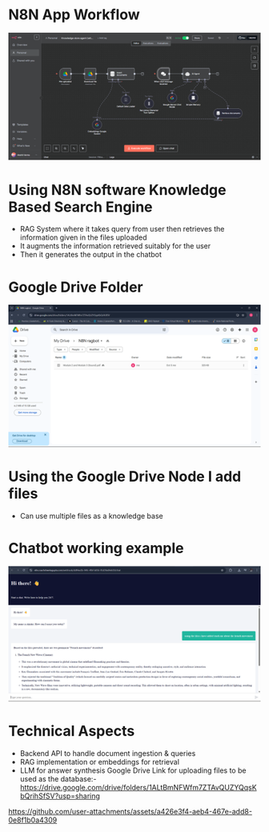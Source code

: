 # N8N App Workflow
![App Workflow](https://github.com/Akshit9150/Knowledge-bases-Search-Engine/blob/293142b5ed76b2c85267bc6c2c510494ee94fbfe/Screenshot%202025-10-15%20231908.png)

# Using N8N software Knowledge Based Search Engine 
- RAG System where it takes query from user then retrieves the information given in the files uploaded
- It augments the information retrieved suitably for the user
- Then it generates the output in the chatbot

# Google Drive Folder
![Google Drive Screenshot](https://github.com/Akshit9150/Knowledge-bases-Search-Engine/blob/293142b5ed76b2c85267bc6c2c510494ee94fbfe/Screenshot%202025-10-15%20231958.png)
# Using the Google Drive Node I add files 
- Can use multiple files as a knowledge base

# Chatbot working example
![Chatbot Working Screenshot](https://github.com/Akshit9150/Knowledge-bases-Search-Engine/blob/293142b5ed76b2c85267bc6c2c510494ee94fbfe/Screenshot%202025-10-15%20232242.png)

# Technical Aspects
- Backend API to handle document ingestion & queries
- RAG implementation or embeddings for retrieval
- LLM for answer synthesis
Google Drive Link for uploading files to be used as the database:- https://drive.google.com/drive/folders/1ALtBmNFWfm7ZTAvQUZYQqsKbQrihSfSV?usp=sharing




https://github.com/user-attachments/assets/a426e3f4-aeb4-467e-add8-0e8f1b0a4309

